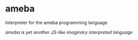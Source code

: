 # ameba
Interpreter for the ameba programming language

*ameba is yet another JS-like imaginary interpreted language*
